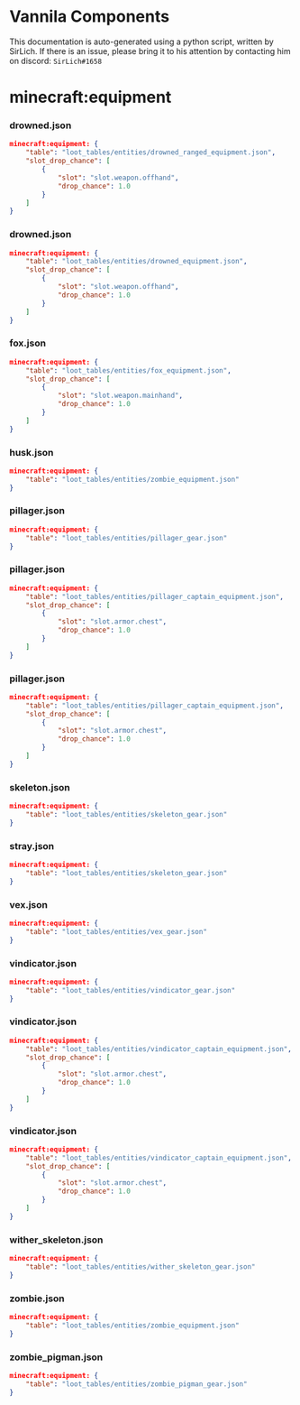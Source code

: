 # Vannila Components
This documentation is auto-generated using a python script, written by SirLich. If there is an issue, please bring it to his attention by contacting him on discord: `SirLich#1658`

# minecraft:equipment
### drowned.json
```JSON
minecraft:equipment: {
    "table": "loot_tables/entities/drowned_ranged_equipment.json",
    "slot_drop_chance": [
        {
            "slot": "slot.weapon.offhand",
            "drop_chance": 1.0
        }
    ]
}
```

### drowned.json
```JSON
minecraft:equipment: {
    "table": "loot_tables/entities/drowned_equipment.json",
    "slot_drop_chance": [
        {
            "slot": "slot.weapon.offhand",
            "drop_chance": 1.0
        }
    ]
}
```

### fox.json
```JSON
minecraft:equipment: {
    "table": "loot_tables/entities/fox_equipment.json",
    "slot_drop_chance": [
        {
            "slot": "slot.weapon.mainhand",
            "drop_chance": 1.0
        }
    ]
}
```

### husk.json
```JSON
minecraft:equipment: {
    "table": "loot_tables/entities/zombie_equipment.json"
}
```

### pillager.json
```JSON
minecraft:equipment: {
    "table": "loot_tables/entities/pillager_gear.json"
}
```

### pillager.json
```JSON
minecraft:equipment: {
    "table": "loot_tables/entities/pillager_captain_equipment.json",
    "slot_drop_chance": [
        {
            "slot": "slot.armor.chest",
            "drop_chance": 1.0
        }
    ]
}
```

### pillager.json
```JSON
minecraft:equipment: {
    "table": "loot_tables/entities/pillager_captain_equipment.json",
    "slot_drop_chance": [
        {
            "slot": "slot.armor.chest",
            "drop_chance": 1.0
        }
    ]
}
```

### skeleton.json
```JSON
minecraft:equipment: {
    "table": "loot_tables/entities/skeleton_gear.json"
}
```

### stray.json
```JSON
minecraft:equipment: {
    "table": "loot_tables/entities/skeleton_gear.json"
}
```

### vex.json
```JSON
minecraft:equipment: {
    "table": "loot_tables/entities/vex_gear.json"
}
```

### vindicator.json
```JSON
minecraft:equipment: {
    "table": "loot_tables/entities/vindicator_gear.json"
}
```

### vindicator.json
```JSON
minecraft:equipment: {
    "table": "loot_tables/entities/vindicator_captain_equipment.json",
    "slot_drop_chance": [
        {
            "slot": "slot.armor.chest",
            "drop_chance": 1.0
        }
    ]
}
```

### vindicator.json
```JSON
minecraft:equipment: {
    "table": "loot_tables/entities/vindicator_captain_equipment.json",
    "slot_drop_chance": [
        {
            "slot": "slot.armor.chest",
            "drop_chance": 1.0
        }
    ]
}
```

### wither_skeleton.json
```JSON
minecraft:equipment: {
    "table": "loot_tables/entities/wither_skeleton_gear.json"
}
```

### zombie.json
```JSON
minecraft:equipment: {
    "table": "loot_tables/entities/zombie_equipment.json"
}
```

### zombie_pigman.json
```JSON
minecraft:equipment: {
    "table": "loot_tables/entities/zombie_pigman_gear.json"
}
```


